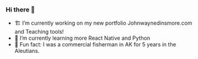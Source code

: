 ### Hi there 👋

-  🏗 I’m currently working on my new portfolio Johnwaynedinsmore.com and Teaching tools!
-  🌱 I’m currently learning more React Native and Python
-  👯 Fun fact: I was a commercial fisherman in AK for 5 years in the Aleutians.
<!--
**djibba22/djibba22** is a ✨ _special_ ✨ repository because its `README.md` (this file) appears on your GitHub profile.

Here are some ideas to get you started:

- 🔭 I’m currently working on ...
- 🌱 I’m currently learning ...
- 👯 I’m looking to collaborate on ...
- 🤔 I’m looking for help with ...
- 💬 Ask me about ...
- 📫 How to reach me: ...
- 😄 Pronouns: ...
 ...
-->
